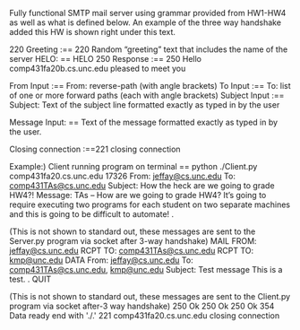 Fully functional SMTP mail server using grammar provided from HW1-HW4 as well as what is defined below. An example of the three way handshake added this HW is shown right under this text.

220 Greeting :== 220 Random “greeting” text that includes the name of the server
HELO: == HELO <whitespace> <domain> <nullspace> <CRLF>
250 Response :== 250 Hello comp431fa20b.cs.unc.edu pleased to meet you


From Input :== From: reverse-path (with angle brackets)
To Input :== To: list of one or more forward paths (each with angle brackets)
Subject Input :== Subject: Text of the subject line formatted exactly as typed in by the user

Message Input: == Text of the message formatted exactly as typed in by the user.

Closing connection :==221 <server hostname> closing connection
  
  
Example:) Client running program on terminal == python ./Client.py comp431fa20.cs.unc.edu 17326
From:
jeffay@cs.unc.edu
To:
comp431TAs@cs.unc.edu
Subject:
How the heck are we going to grade HW4?!
Message:
TAs – How are we going to grade HW4? It’s going to require executing two programs for each
student on two separate machines and this is going to be difficult to automate!
.

(This is not shown to standard out, these messages are sent to the Server.py program via socket after 3-way handshake)
MAIL FROM: <jeffay@cs.unc.edu>
RCPT TO: <comp431TAs@cs.unc.edu>
RCPT TO: <kmp@unc.edu>
DATA
From: <jeffay@cs.unc.edu>
To: <comp431TAs@cs.unc.edu>, <kmp@unc.edu>
Subject: Test message
This is a test.
.
QUIT

(This is not shown to standard out, these messages are sent to the Client.py program via socket after-3 way handshake)
250 Ok
250 Ok
250 Ok
354 Data ready end with './.'
221 comp431fa20.cs.unc.edu closing connection
